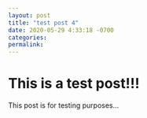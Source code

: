 ```yaml
---
layout: post
title: "test post 4"
date: 2020-05-29 4:33:18 -0700
categories:
permalink:
---
```


# This is a test post!!!

This post is for testing purposes...